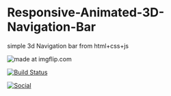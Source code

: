 # Responsive-Animated-3D-Navigation-Bar

simple 3d Navigation bar from html+css+js


<img src="https://i.imgflip.com/3ako84.gif" title="made at imgflip.com"/></a>

[![Build Status](https://img.shields.io/badge/Source%20Editor-Visual%20Code-blue.svg)](https://code.visualstudio.com/)

[![Social](https://img.shields.io/twitter/follow/Dear__spider?style=social)](https://twitter.com/intent/follow?screen_name=Dear__spider)
